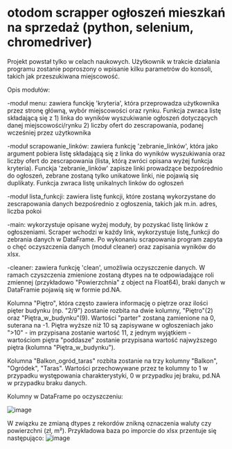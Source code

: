 # otodom scrapper ogłoszeń mieszkań na sprzedaż (python, selenium, chromedriver)

Projekt powstał tylko w celach naukowych. 
Użytkownik w trakcie działania programu zostanie poproszony o wpisanie kilku parametrów do konsoli, takich jak przeszukiwana miejscowość. 

Opis modułów:

-moduł menu: zawiera funckję 'kryteria', która przeprowadza użytkownika przez stronę główną, wybór miejscowości oraz rynku. Funkcja zwraca listę składającą się z 1) linka do wyników wyszukiwanie ogłoszeń dotyczących danej miejscowości/rynku 2) liczby ofert do zescrapowania, podanej wcześniej przez użytkownika

-moduł scrapowanie_linków: zawiera funkcję 'zebranie_linków', która jako argument pobiera listę składającą się z linka do wyników wyszukiwania oraz liczby ofert do zescrapowania (lista, którą zwróci opisana wyżej funkcja kryteria). 
Funckja 'zebranie_linków' zapisze linki prowadzące bezpośrednio do ogłoszeń, zebrane zostaną tylko unikatowe linki, nie pojawią się duplikaty. Funkcja zwraca listę unikalnych linków do ogłoszeń

-moduł lista_funkcji: zawiera listę funkcji, które zostaną wykorzystane do zescrapowania danych bezpośrednio z ogłoszenia, takich jak m.in. adres, liczba pokoi

-main: wykorzystuje opisane wyżej moduły, by pozyskać listę linków z ogłoszeniami. Scraper wchodzi w każdy link, wykorzystuje listę_funkcji do zebrania danych w DataFrame. Po wykonaniu scrapowania program zapyta o chęć oczyszczenia danych (moduł cleaner) oraz zapisania wyników do xlsx. 

-cleaner: zawiera funkcję 'clean', umożliwia oczyszczenie danych. W ramach czyszczenia zmienione zostaną dtypes na te odpowiadające roli zmiennej (przykładowo "Powierzchnia" z object na Float64), braki danych w DataFramie pojawią się w formie pd.NA.

Kolumna "Piętro", która często zawiera informację o piętrze oraz ilości pięter budynku (np. "2/9") zostanie rozbita na dwie kolumny, "Piętro"(2) oraz "Piętra_w_budynku"(9). Wartości "parter" zostaną zamienione na 0, suterana na -1. Piętra wyższe niż 10 są zapisywane w ogłoszeniach jako ">10" - im przypisana zostanie wartość 11, z jednym wyjątkiem - wartościom piętra "poddasze" zostanie przypisana wartość najwyższego piętra (kolumna "Piętra_w_budynku"). 

Kolumna "Balkon_ogród_taras" rozbita zostanie na trzy kolumny "Balkon", "Ogródek", "Taras". Wartości przechowywane przez te kolumny to 1 w przypadku występowania charakterystyki, 0 w przypadku jej braku, pd.NA w przypadku braku danych. 

Kolumny w DataFrame po oczyszczeniu:

![image](https://user-images.githubusercontent.com/115424802/227053843-cc32e835-5d43-401e-8bb3-9f4dc4ac6894.png)

W związku ze zmianą dtypes z rekordów znikną oznaczenia waluty czy powierzchni (zł, m²). Przykładowa baza po imporcie do xlsx przentuje się następująco:
![image](https://user-images.githubusercontent.com/115424802/227338297-1ee2ba84-6a22-4ad8-8256-6458000f9929.png)
